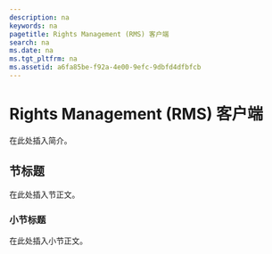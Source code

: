 ```yaml
---
description: na
keywords: na
pagetitle: Rights Management (RMS) 客户端
search: na
ms.date: na
ms.tgt_pltfrm: na
ms.assetid: a6fa85be-f92a-4e00-9efc-9dbfd4dfbfcb
---
```

# Rights Management (RMS) 客户端
在此处插入简介。

## 节标题
在此处插入节正文。

### 小节标题
在此处插入小节正文。

